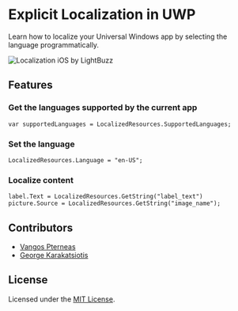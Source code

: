 # Explicit Localization in UWP
Learn how to localize your Universal Windows app by selecting the language programmatically.

![Localization iOS by LightBuzz](http://lightbuzz.com/wp-content/uploads/2016/12/localization-ios.gif)

## Features

### Get the languages supported by the current app
    var supportedLanguages = LocalizedResources.SupportedLanguages;

### Set the language
    LocalizedResources.Language = "en-US";

### Localize content
    label.Text = LocalizedResources.GetString("label_text")
    picture.Source = LocalizedResources.GetString("image_name");

## Contributors
* [Vangos Pterneas](http://pterneas.com)
* [George Karakatsiotis](http://lightbuzz.com)

## License
Licensed under the [MIT License](https://github.com/LightBuzz/Localization-UWP/blob/master/LICENSE).
